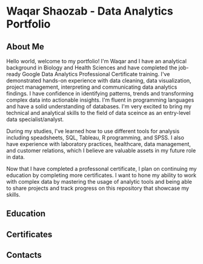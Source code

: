 # Waqar Shaozab - Data Analytics Portfolio
## About Me
Hello world, welcome to my portfolio! I'm Waqar and I have an analytical background in Biology and Health Sciences and have completed the job-ready Google Data Analytics Professional Certificate training. I've demonstrated hands-on experience with data cleaning, data visualization, project management, interpreting and communicating data analytics findings. I have confidence in identifying patterns, trends and transforming complex data into actionable insights. I'm fluent in programming languages and have a solid understanding of databases. I'm very excited to bring my technical and analytical skills to the field of data sceince as an entry-level data specialist/analyst. 

During my studies, I've learned how to use different tools for analysis including speadsheets, SQL, Tableau, R programming, and SPSS. I also have experience with laboratory practices, healthcare, data management, and customer relations, which I believe are valuable assets in my future role in data. 

Now that I have completed a professonal certificate, I plan on continuing my education by completing more certificates. I want to hone my ability to work with complex data by mastering the usage of analytic tools and being able to share projects and track progress on this repository that showcase my skills.
 
## Education
## Certificates
## Contacts
